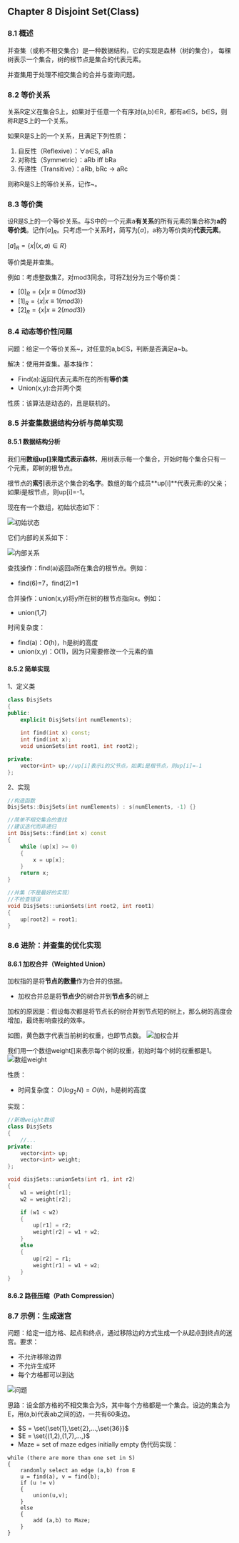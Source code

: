 ## Chapter 8 Disjoint Set(Class)
### 8.1 概述
并查集（或称不相交集合）是一种数据结构，它的实现是森林（树的集合），
每棵树表示一个集合，树的根节点是集合的代表元素。

并查集用于处理不相交集合的合并与查询问题。

### 8.2 等价关系
关系R定义在集合S上，如果对于任意一个有序对(a,b)∈R，都有a∈S，b∈S，则称R是S上的一个关系。

如果R是S上的一个关系，且满足下列性质：
1. 自反性（Reflexive）：∀a∈S, aRa
2. 对称性（Symmetric）：aRb iff bRa
3. 传递性（Transitive）：aRb, bRc -> aRc

则称R是S上的等价关系，记作~。

### 8.3 等价类
设R是S上的一个等价关系。与S中的一个元素a**有关系**的所有元素的集合称为**a的等价类**。记作$[a]_R$。只考虑一个关系时，简写为$[a]$，a称为等价类的**代表元素**。

$[a]_R=\{x|(x,a)\in R\}$

等价类是并查集。

例如：考虑整数集Z，对mod3同余，可将Z划分为三个等价类：
* $[0]_R=\{x|x\equiv0(mod 3)\}$
* $[1]_R=\{x|x\equiv1(mod 3)\}$
* $[2]_R=\{x|x\equiv2(mod 3)\}$

### 8.4 动态等价性问题
问题：给定一个等价关系~，对任意的a,b∈S，判断是否满足a~b。

解决：使用并查集。基本操作：
- Find(a):返回代表元素所在的所有**等价类**
- Union(x,y):合并两个类

性质：该算法是动态的，且是联机的。

### 8.5 并查集数据结构分析与简单实现
#### 8.5.1 数据结构分析
我们用**数组up[]**来隐式表示**森林**，用树表示每一个集合，开始时每个集合只有一个元素，即树的根节点。

根节点的**索引**表示这个集合的**名字**。数组的每个成员**up[i]**代表元素i的父亲；如果i是根节点，则up[i]=-1。

现在有一个数组，初始状态如下：

![初始状态](pics/屏幕截图%202024-11-04%20152656.png)

它们内部的关系如下：

![内部关系](pics/屏幕截图%202024-11-04%20163339.png)

查找操作：find(a)返回a所在集合的根节点。例如：
* find(6)=7，find(2)=1

合并操作：union(x,y)将y所在树的根节点指向x。例如：
* union(1,7)

时间复杂度：
* find(a)：O(h)，h是树的高度
* union(x,y)：O(1)，因为只需要修改一个元素的值

#### 8.5.2 简单实现
1、定义类
```c++
class DisjSets
{
public:
    explicit DisjSets(int numElements);
    
    int find(int x) const;
    int find(int x);
    void unionSets(int root1, int root2);

private:
    vector<int> up;//up[i]表示i的父节点，如果i是根节点，则up[i]=-1
};
```

2、实现
```c++
//构造函数
DisjSets::DisjSets(int numElements) : s(numElements, -1) {} 

//简单不相交集合的查找
//建议迭代而非递归
int DisjSets::find(int x) const
{
    while (up[x] >= 0)
    {
        x = up[x];
    }
    return x;
}

//并集（不是最好的实现）
//不检查错误
void DisjSets::unionSets(int root2, int root1)
{
    up[root2] = root1;
}
```

### 8.6 进阶：并查集的优化实现
#### 8.6.1 加权合并（Weighted Union）
加权指的是将**节点的数量**作为合并的依据。
- 加权合并总是将**节点少**的树合并到**节点多**的树上

加权的原因是：假设每次都是将节点长的树合并到节点短的树上，那么树的高度会增加，最终影响查找的效率。

如图，黄色数字代表当前树的权重，也即节点数。
![加权合并](pics/屏幕截图%202024-11-04%20175338.png)

我们用一个数组weight[]来表示每个树的权重，初始时每个树的权重都是1。
![数组weight](pics/屏幕截图%202024-11-04%20180313.png)


性质：
- 时间复杂度： $O(log_2N)=O(h)$，h是树的高度

实现：
```c++
//新增weight数组
class DisjSets
{
    //...
private:
    vector<int> up;
    vector<int> weight;
};

void disjSets::unionSets(int r1, int r2)
{
    w1 = weight[r1];
    w2 = weight[r2];

    if (w1 < w2)
    {
        up[r1] = r2;
        weight[r2] = w1 + w2;
    }
    else
    {
        up[r2] = r1;
        weight[r1] = w1 + w2;
    }
}
```

#### 8.6.2 路径压缩（Path Compression）


### 8.7 示例：生成迷宫
问题：给定一组方格、起点和终点，通过移除边的方式生成一个从起点到终点的迷宫。要求：
* 不允许移除边界
* 不允许生成环
* 每个方格都可以到达

![问题](pics/屏幕截图%202024-11-04%20145717.png)

思路：设全部方格的不相交集合为S，其中每个方格都是一个集合。设边的集合为E，用(a,b)代表ab之间的边，一共有60条边。
   * $S = \set{\set{1},\set{2},...,\set{36}}$
   * $E = \set{(1,2),(1,7),...,}$
   * Maze = set of maze edges initially empty
伪代码实现：
```
while (there are more than one set in S)
{
    randomly select an edge (a,b) from E
    u = find(a), v = find(b);
    if (u != v)
    {
        union(u,v);
    }
    else
    {
        add (a,b) to Maze;
    }
}
```
